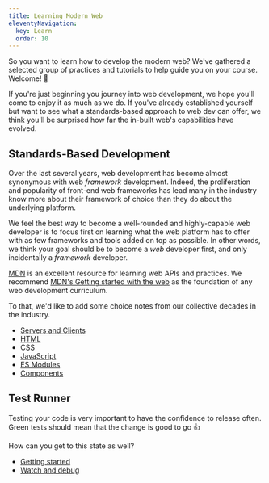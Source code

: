 ```yaml
---
title: Learning Modern Web
eleventyNavigation:
  key: Learn
  order: 10
---
```


So you want to learn how to develop the modern web?
We've gathered a selected group of practices and tutorials to help guide you on your course.
Welcome! 👋

If you're just beginning you journey into web development, we hope you'll come to enjoy it as much
as we do.
If you've already established yourself but want to see what a standards-based approach to web dev can
offer, we think you'll be surprised how far the in-built web's capabilities have evolved.

## Standards-Based Development

Over the last several years, web development has become almost synonymous with web _framework_ development.
Indeed, the proliferation and popularity of front-end web frameworks has lead many in
the industry know more about their framework of choice than they do about the underlying platform.

We feel the best way to become a well-rounded and highly-capable web developer is to focus first on
learning what the web platform has to offer with as few frameworks and tools added on top as possible.
In other words, we think your goal should be to become a _web_ developer first, and only incidentally
a _framework_ developer.

[MDN](https://developer.mozilla.org) is an excellent resource for learning web APIs and practices.
We recommend [MDN's Getting started with the web](https://developer.mozilla.org/en-US/docs/Learn/Getting_started_with_the_web) as the foundation of any web development curriculum.

To that, we'd like to add some choice notes from our collective decades in the industry.

- [Servers and Clients](./standards-based/servers-and-clients.md)
- [HTML](./standards-based/html.md)
- [CSS](./standards-based/css.md)
- [JavaScript](./standards-based/javascript.md)
- [ES Modules](./standards-based/es-modules.md)
- [Components](./standards-based/components.md)

## Test Runner

Testing your code is very important to have the confidence to release often.
Green tests should mean that the change is good to go 👍

How can you get to this state as well?

- [Getting started](./test-runner/getting-started.md)
- [Watch and debug](./test-runner/watch-and-debug.md)
